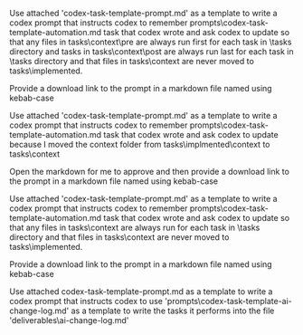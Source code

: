 
Use attached 'codex-task-template-prompt.md' as a template to write a codex prompt that instructs codex to remember prompts\codex-task-template-automation.md task that codex wrote and ask codex to update so that any files in tasks\context\pre are always run first for each task in \tasks directory and tasks in tasks\context\post are always run last for each task in \tasks directory and that files in tasks\context are never moved to tasks\implemented.

Provide a download link to the prompt in a markdown file named using kebab-case

Use attached 'codex-task-template-prompt.md' as a template to write a codex prompt that instructs codex to remember prompts\codex-task-template-automation.md task that codex wrote and ask codex to update because I moved the context folder from tasks\implmented\context to tasks\context

Open the markdown for me to approve and then provide a download link to the prompt in a markdown file named using kebab-case


Use attached 'codex-task-template-prompt.md' as a template to write a codex prompt that instructs codex to remember prompts\codex-task-template-automation.md task that codex wrote and ask codex to update so that any files in tasks\context are always run for each task in \tasks directory and that files in tasks\context are never moved to tasks\implemented.

Provide a download link to the prompt in a markdown file named using kebab-case

Use attached codex-task-template-prompt.md as a template to write a codex prompt that instructs codex to use 'prompts\codex-task-template-ai-change-log.md' as a template to write the tasks it performs into the file 'deliverables\ai-change-log.md'